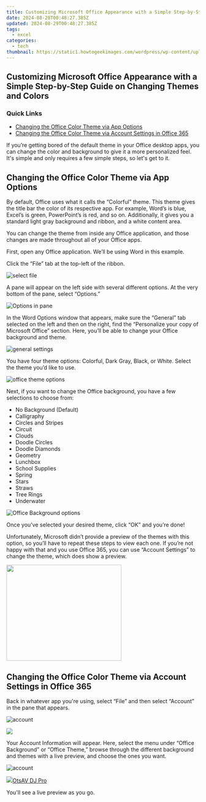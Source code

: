 ```yaml
---
title: Customizing Microsoft Office Appearance with a Simple Step-by-Step Guide on Changing Themes and Colors
date: 2024-08-28T00:48:27.385Z
updated: 2024-08-29T00:48:27.385Z
tags:
  - excel
categories:
  - tech
thumbnail: https://static1.howtogeekimages.com/wordpress/wp-content/uploads/2018/12/xoffice_lede-2.png.pagespeed.gpjpjwpjwsjsrjrprwricpmd.ic_.AbGqKWzhRe-2.png
---
```


## Customizing Microsoft Office Appearance with a Simple Step-by-Step Guide on Changing Themes and Colors

### Quick Links

* [Changing the Office Color Theme via App Options](https://facebook-video-footage.techidaily.com/new-synchronized-screen-serenity-youtube-loops-on-television/)
* [Changing the Office Color Theme via Account Settings in Office 365](https://win-dash.techidaily.com/streamline-your-network-expert-tips-for-instant-wireless-driver-installation/)

 If you’re getting bored of the default theme in your Office desktop apps, you can change the color and background to give it a more personalized feel. It's simple and only requires a few simple steps, so let's get to it.

##  Changing the Office Color Theme via App Options

 By default, Office uses what it calls the “Colorful” theme. This theme gives the title bar the color of its respective app. For example, Word’s is blue, Excel’s is green, PowerPoint’s is red, and so on. Additionally, it gives you a standard light gray background and ribbon, and a white content area.

 You can change the theme from inside any Office application, and those changes are made throughout all of your Office apps.

 First, open any Office application. We’ll be using Word in this example.

 Click the “File” tab at the top-left of the ribbon.

![select file](https://static1.howtogeekimages.com/wordpress/wp-content/uploads/2018/12/select-file.png) 

 A pane will appear on the left side with several different options. At the very bottom of the pane, select “Options.”

![Options in pane](https://static1.howtogeekimages.com/wordpress/wp-content/uploads/2018/12/Options-in-pane-1.png) 

 In the Word Options window that appears, make sure the “General” tab selected on the left and then on the right, find the “Personalize your copy of Microsoft Office” section. Here, you’ll be able to change your Office background and theme.

![general settings](https://static1.howtogeekimages.com/wordpress/wp-content/uploads/2018/12/general-settings.png) 

 You have four theme options: Colorful, Dark Gray, Black, or White. Select the theme you’d like to use.

![office theme options](https://static1.howtogeekimages.com/wordpress/wp-content/uploads/2018/12/office-theme-options.png) 

 Next, if you want to change the Office background, you have a few selections to choose from:

* No Background (Default)
* Calligraphy
* Circles and Stripes
* Circuit
* Clouds
* Doodle Circles
* Doodle Diamonds
* Geometry
* Lunchbox
* School Supplies
* Spring
* Stars
* Straws
* Tree Rings
* Underwater

![Office Background options](https://static1.howtogeekimages.com/wordpress/wp-content/uploads/2018/12/Office-Background-options.png) 

 Once you’ve selected your desired theme, click “OK” and you’re done!

 Unfortunately, Microsoft didn’t provide a preview of the themes with this option, so you’ll have to repeat these steps to view each one. If you’re not happy with that and you use Office 365, you can use “Account Settings” to change the theme, which does show a preview.

<!-- affiliate ads begin -->
<a href="https://godlikehost.sjv.io/c/5597632/1920047/21774" target="_top" id="1920047"><img src="//a.impactradius-go.com/display-ad/21774-1920047" border="0" alt="" width="300" height="250"/></a><img height="0" width="0" src="https://imp.pxf.io/i/5597632/1920047/21774" style="position:absolute;visibility:hidden;" border="0" />
<!-- affiliate ads end -->
##  Changing the Office Color Theme via Account Settings in Office 365

 Back in whatever app you're using, select “File” and then select “Account” in the pane that appears.

![account](https://static1.howtogeekimages.com/wordpress/wp-content/uploads/2018/12/account.png) 

<!-- affiliate ads begin -->
<a href="https://store.revouninstaller.com/order/checkout.php?PRODS=27889512&QTY=1&AFFILIATE=108875&CART=1"><img src="https://secure.avangate.com/images/merchant/4282ec8de8c9be897e7aff4aa231b1a4/728__90.jpg" border="0"></a>
<!-- affiliate ads end -->
 Your Account Information will appear. Here, select the menu under “Office Background” or “Office Theme,” browse through the different background and themes with a live preview, and choose the ones you want.

![account](https://static1.howtogeekimages.com/wordpress/wp-content/uploads/2018/12/account.png) 

<!-- affiliate ads begin -->
<a href="https://otszone.ots7.com/order/checkout.php?PRODS=4713321&QTY=1&AFFILIATE=108875&CART=1"><img src="https://green.ots7.com/screenshots/OtsAV/OtsAVDJ1.90-300x188.jpg" border="0">OtsAV DJ Pro</a>
<!-- affiliate ads end -->
 You'll see a live preview as you go.

<ins class="adsbygoogle"
     style="display:block"
     data-ad-format="autorelaxed"
     data-ad-client="ca-pub-7571918770474297"
     data-ad-slot="1223367746"></ins>



<ins class="adsbygoogle"
     style="display:block"
     data-ad-client="ca-pub-7571918770474297"
     data-ad-slot="8358498916"
     data-ad-format="auto"
     data-full-width-responsive="true"></ins>


